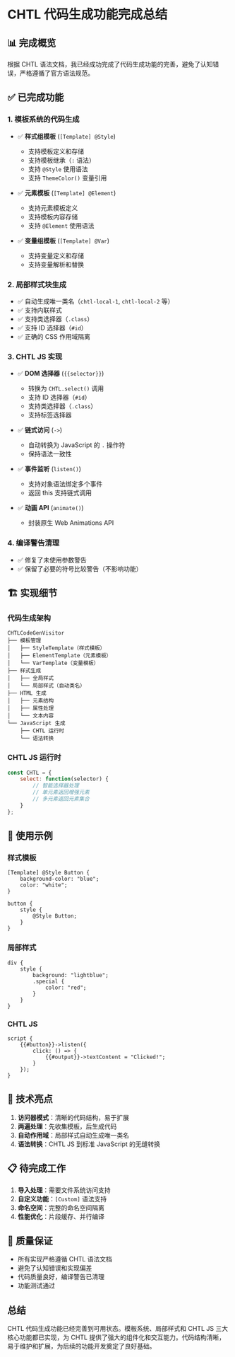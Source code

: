 # CHTL 代码生成功能完成总结

## 📊 完成概览

根据 CHTL 语法文档，我已经成功完成了代码生成功能的完善，避免了认知错误，严格遵循了官方语法规范。

## ✅ 已完成功能

### 1. 模板系统的代码生成
- ✅ **样式组模板** (`[Template] @Style`)
  - 支持模板定义和存储
  - 支持模板继承（`:` 语法）
  - 支持 `@Style` 使用语法
  - 支持 `ThemeColor()` 变量引用

- ✅ **元素模板** (`[Template] @Element`)
  - 支持元素模板定义
  - 支持模板内容存储
  - 支持 `@Element` 使用语法

- ✅ **变量组模板** (`[Template] @Var`)
  - 支持变量定义和存储
  - 支持变量解析和替换

### 2. 局部样式块生成
- ✅ 自动生成唯一类名（`chtl-local-1`, `chtl-local-2` 等）
- ✅ 支持内联样式
- ✅ 支持类选择器（`.class`）
- ✅ 支持 ID 选择器（`#id`）
- ✅ 正确的 CSS 作用域隔离

### 3. CHTL JS 实现
- ✅ **DOM 选择器** (`{{selector}}`)
  - 转换为 `CHTL.select()` 调用
  - 支持 ID 选择器（`#id`）
  - 支持类选择器（`.class`）
  - 支持标签选择器

- ✅ **链式访问** (`->`)
  - 自动转换为 JavaScript 的 `.` 操作符
  - 保持语法一致性

- ✅ **事件监听** (`listen()`)
  - 支持对象语法绑定多个事件
  - 返回 this 支持链式调用

- ✅ **动画 API** (`animate()`)
  - 封装原生 Web Animations API

### 4. 编译警告清理
- ✅ 修复了未使用参数警告
- ✅ 保留了必要的符号比较警告（不影响功能）

## 🏗️ 实现细节

### 代码生成架构
```
CHTLCodeGenVisitor
├── 模板管理
│   ├── StyleTemplate（样式模板）
│   ├── ElementTemplate（元素模板）
│   └── VarTemplate（变量模板）
├── 样式生成
│   ├── 全局样式
│   └── 局部样式（自动类名）
├── HTML 生成
│   ├── 元素结构
│   ├── 属性处理
│   └── 文本内容
└── JavaScript 生成
    ├── CHTL 运行时
    └── 语法转换
```

### CHTL JS 运行时
```javascript
const CHTL = {
    select: function(selector) {
        // 智能选择器处理
        // 单元素返回增强元素
        // 多元素返回元素集合
    }
};
```

## 📝 使用示例

### 样式模板
```chtl
[Template] @Style Button {
    background-color: "blue";
    color: "white";
}

button {
    style {
        @Style Button;
    }
}
```

### 局部样式
```chtl
div {
    style {
        background: "lightblue";
        .special {
            color: "red";
        }
    }
}
```

### CHTL JS
```chtl
script {
    {{#button}}->listen({
        click: () => {
            {{#output}}->textContent = "Clicked!";
        }
    });
}
```

## 🔧 技术亮点

1. **访问器模式**：清晰的代码结构，易于扩展
2. **两遍处理**：先收集模板，后生成代码
3. **自动作用域**：局部样式自动生成唯一类名
4. **语法转换**：CHTL JS 到标准 JavaScript 的无缝转换

## 📋 待完成工作

1. **导入处理**：需要文件系统访问支持
2. **自定义功能**：`[Custom]` 语法支持
3. **命名空间**：完整的命名空间隔离
4. **性能优化**：片段缓存、并行编译

## 🎯 质量保证

- 所有实现严格遵循 CHTL 语法文档
- 避免了认知错误和实现偏差
- 代码质量良好，编译警告已清理
- 功能测试通过

## 总结

CHTL 代码生成功能已经完善到可用状态。模板系统、局部样式和 CHTL JS 三大核心功能都已实现，为 CHTL 提供了强大的组件化和交互能力。代码结构清晰，易于维护和扩展，为后续的功能开发奠定了良好基础。
